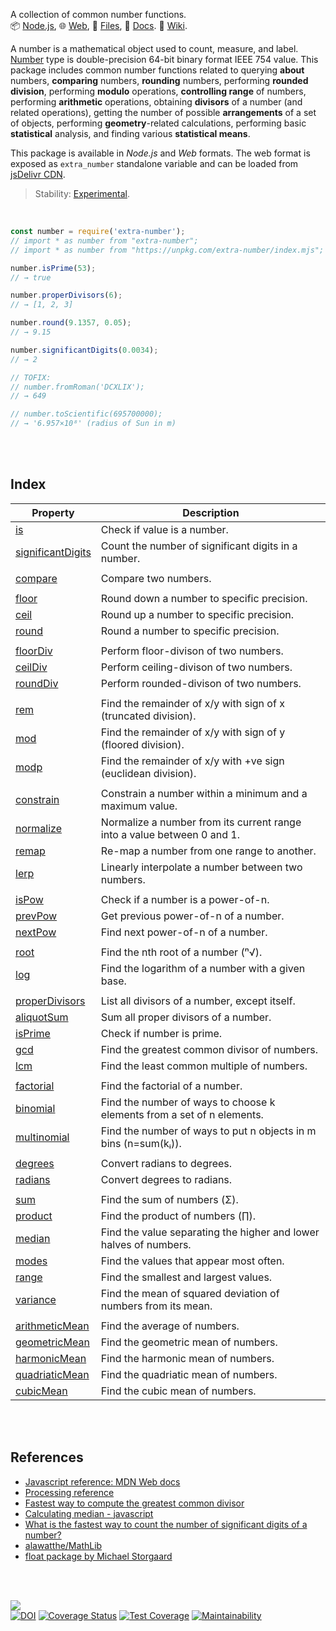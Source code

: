 A collection of common number functions.<br>
📦 [Node.js](https://www.npmjs.com/package/extra-number),
🌐 [Web](https://www.npmjs.com/package/extra-number.web),
📜 [Files](https://unpkg.com/extra-number/),
📰 [Docs](https://nodef.github.io/extra-number/).
📘 [Wiki](https://github.com/nodef/extra-number/wiki/).

A number is a mathematical object used to count, measure, and label. [Number]
type is double-precision 64-bit binary format IEEE 754 value. This package
includes common number functions related to querying **about** numbers,
**comparing** numbers, **rounding** numbers, performing **rounded division**,
performing **modulo** operations, **controlling range** of numbers, performing
**arithmetic** operations, obtaining **divisors** of a number (and related
operations), getting the number of possible **arrangements** of a set of objects,
performing **geometry**-related calculations, performing basic **statistical**
analysis, and finding various **statistical means**.

This package is available in *Node.js* and *Web* formats. The web format
is exposed as `extra_number` standalone variable and can be loaded from
[jsDelivr CDN].

> Stability: [Experimental](https://www.youtube.com/watch?v=L1j93RnIxEo).

[Number]: https://developer.mozilla.org/en-US/docs/Web/JavaScript/Reference/Global_Objects/Number
[jsDelivr CDN]: https://cdn.jsdelivr.net/npm/extra-number.web/index.js

<br>

```javascript
const number = require('extra-number');
// import * as number from "extra-number";
// import * as number from "https://unpkg.com/extra-number/index.mjs"; (deno)

number.isPrime(53);
// → true

number.properDivisors(6);
// → [1, 2, 3]

number.round(9.1357, 0.05);
// → 9.15

number.significantDigits(0.0034);
// → 2

// TOFIX:
// number.fromRoman('DCXLIX');
// → 649

// number.toScientific(695700000);
// → '6.957×10⁸' (radius of Sun in m)
```

<br>
<br>


## Index

| Property | Description |
|  ----  |  ----  |
| [is] | Check if value is a number. |
| [significantDigits] | Count the number of significant digits in a number. |
|  |  |
| [compare] | Compare two numbers. |
|  |  |
| [floor] | Round down a number to specific precision. |
| [ceil] | Round up a number to specific precision. |
| [round] | Round a number to specific precision. |
|  |  |
| [floorDiv] | Perform floor-divison of two numbers. |
| [ceilDiv] | Perform ceiling-divison of two numbers. |
| [roundDiv] | Perform rounded-divison of two numbers. |
|  |  |
| [rem] | Find the remainder of x/y with sign of x (truncated division). |
| [mod] | Find the remainder of x/y with sign of y (floored division). |
| [modp] | Find the remainder of x/y with +ve sign (euclidean division). |
|  |  |
| [constrain] | Constrain a number within a minimum and a maximum value. |
| [normalize] | Normalize a number from its current range into a value between 0 and 1. |
| [remap] | Re-map a number from one range to another. |
| [lerp] | Linearly interpolate a number between two numbers. |
|  |  |
| [isPow] | Check if a number is a power-of-n. |
| [prevPow] | Get previous power-of-n of a number. |
| [nextPow] | Find next power-of-n of a number. |
|  |  |
| [root] | Find the nth root of a number (ⁿ√). |
| [log] | Find the logarithm of a number with a given base. |
|  |  |
| [properDivisors] | List all divisors of a number, except itself. |
| [aliquotSum] | Sum all proper divisors of a number. |
| [isPrime] | Check if number is prime. |
| [gcd] | Find the greatest common divisor of numbers. |
| [lcm] | Find the least common multiple of numbers. |
|  |  |
| [factorial] | Find the factorial of a number. |
| [binomial] | Find the number of ways to choose k elements from a set of n elements. |
| [multinomial] | Find the number of ways to put n objects in m bins (n=sum(kᵢ)). |
|  |  |
| [degrees] | Convert radians to degrees. |
| [radians] | Convert degrees to radians. |
|  |  |
| [sum] | Find the sum of numbers (Σ). |
| [product] | Find the product of numbers (∏). |
| [median] | Find the value separating the higher and lower halves of numbers. |
| [modes] | Find the values that appear most often. |
| [range] | Find the smallest and largest values. |
| [variance] | Find the mean of squared deviation of numbers from its mean. |
|  |  |
| [arithmeticMean] | Find the average of numbers. |
| [geometricMean] | Find the geometric mean of numbers. |
| [harmonicMean] | Find the harmonic mean of numbers. |
| [quadriaticMean] | Find the quadriatic mean of numbers. |
| [cubicMean] | Find the cubic mean of numbers. |

<br>
<br>


## References

- [Javascript reference: MDN Web docs](https://developer.mozilla.org/en-US/docs/Web/JavaScript/Reference/)
- [Processing reference](https://processing.org/reference/constrain_.html)
- [Fastest way to compute the greatest common divisor](https://lemire.me/blog/2013/12/26/fastest-way-to-compute-the-greatest-common-divisor/)
- [Calculating median - javascript](https://stackoverflow.com/questions/45309447/calculating-median-javascript)
- [What is the fastest way to count the number of significant digits of a number?](https://stackoverflow.com/questions/22884720/what-is-the-fastest-way-to-count-the-number-of-significant-digits-of-a-number)
- [alawatthe/MathLib](https://github.com/alawatthe/MathLib/blob/master/src/Functn/functions/)
- [float package by Michael Storgaard](https://www.npmjs.com/package/float)

<br>
<br>


[![](https://img.youtube.com/vi/r0aKV3HqDzA/maxresdefault.jpg)](https://www.youtube.com/watch?v=r0aKV3HqDzA)<br>
[![DOI](https://zenodo.org/badge/133202640.svg)](https://zenodo.org/badge/latestdoi/133202640)
[![Coverage Status](https://coveralls.io/repos/github/nodef/extra-number/badge.svg?branch=master)](https://coveralls.io/github/nodef/extra-number?branch=master)
[![Test Coverage](https://api.codeclimate.com/v1/badges/4acd74bb853361d9903f/test_coverage)](https://codeclimate.com/github/nodef/extra-number/test_coverage)
[![Maintainability](https://api.codeclimate.com/v1/badges/4acd74bb853361d9903f/maintainability)](https://codeclimate.com/github/nodef/extra-number/maintainability)


[is]: https://nodef.github.io/extra-number/functions/is.html
[significantDigits]: https://nodef.github.io/extra-number/functions/significantDigits.html
[compare]: https://nodef.github.io/extra-number/functions/compare.html
[floor]: https://nodef.github.io/extra-number/functions/floor.html
[ceil]: https://nodef.github.io/extra-number/functions/ceil.html
[round]: https://nodef.github.io/extra-number/functions/round.html
[floorDiv]: https://nodef.github.io/extra-number/functions/floorDiv.html
[ceilDiv]: https://nodef.github.io/extra-number/functions/ceilDiv.html
[roundDiv]: https://nodef.github.io/extra-number/functions/roundDiv.html
[rem]: https://nodef.github.io/extra-number/functions/rem.html
[mod]: https://nodef.github.io/extra-number/functions/mod.html
[modp]: https://nodef.github.io/extra-number/functions/modp.html
[constrain]: https://nodef.github.io/extra-number/functions/constrain.html
[normalize]: https://nodef.github.io/extra-number/functions/normalize.html
[remap]: https://nodef.github.io/extra-number/functions/remap.html
[lerp]: https://nodef.github.io/extra-number/functions/lerp.html
[isPow]: https://nodef.github.io/extra-number/functions/isPow.html
[prevPow]: https://nodef.github.io/extra-number/functions/prevPow.html
[nextPow]: https://nodef.github.io/extra-number/functions/nextPow.html
[root]: https://nodef.github.io/extra-number/functions/root.html
[log]: https://nodef.github.io/extra-number/functions/log.html
[properDivisors]: https://nodef.github.io/extra-number/functions/properDivisors.html
[aliquotSum]: https://nodef.github.io/extra-number/functions/aliquotSum.html
[isPrime]: https://nodef.github.io/extra-number/functions/isPrime.html
[gcd]: https://nodef.github.io/extra-number/functions/gcd.html
[lcm]: https://nodef.github.io/extra-number/functions/lcm.html
[factorial]: https://nodef.github.io/extra-number/functions/factorial.html
[binomial]: https://nodef.github.io/extra-number/functions/binomial.html
[multinomial]: https://nodef.github.io/extra-number/functions/multinomial.html
[degrees]: https://nodef.github.io/extra-number/functions/degrees.html
[radians]: https://nodef.github.io/extra-number/functions/radians.html
[sum]: https://nodef.github.io/extra-number/functions/sum.html
[product]: https://nodef.github.io/extra-number/functions/product.html
[median]: https://nodef.github.io/extra-number/functions/median.html
[modes]: https://nodef.github.io/extra-number/functions/modes.html
[range]: https://nodef.github.io/extra-number/functions/range.html
[variance]: https://nodef.github.io/extra-number/functions/variance.html
[arithmeticMean]: https://nodef.github.io/extra-number/functions/arithmeticMean.html
[geometricMean]: https://nodef.github.io/extra-number/functions/geometricMean.html
[harmonicMean]: https://nodef.github.io/extra-number/functions/harmonicMean.html
[quadriaticMean]: https://nodef.github.io/extra-number/functions/quadriaticMean.html
[cubicMean]: https://nodef.github.io/extra-number/functions/cubicMean.html
